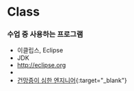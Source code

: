 # Class

### 수업 중 사용하는 프로그램
- 이클립스, Eclipse
- JDK
- <http://eclipse.org>
- [Google]: http://google.com/ 
- [건망증이 심한 엔지니어](https://techstock.biz){:target="_blank"}

